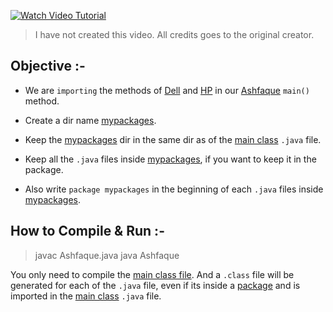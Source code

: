 [![Watch Video Tutorial](https://i.imgur.com/LaCvrzg.png)](https://youtu.be/in8oVJbJkh0)
> I have not created this video. All credits goes to the original creator.

## Objective :-
- We are `importing` the methods of [Dell](/[Java]%20Manual%20Package%20Creation%20Example/mypackages/Dell.java) and [HP](/[Java]%20Manual%20Package%20Creation%20Example/mypackages/HP.java) in our [Ashfaque](Ashfaque.java) `main()` method.

- Create a dir name [mypackages](/[Java]%20Manual%20Package%20Creation%20Example/mypackages).

- Keep the [mypackages](/[Java]%20Manual%20Package%20Creation%20Example/mypackages) dir in the same dir as of the [main class](Ashfaque.java) `.java` file.

- Keep all the `.java` files inside [mypackages](/[Java]%20Manual%20Package%20Creation%20Example/mypackages), if you want to keep it in the package.

- Also write `package mypackages` in the beginning of each `.java` files inside [mypackages](/[Java]%20Manual%20Package%20Creation%20Example/mypackages).

## How to Compile & Run :-
> javac Ashfaque.java
 java Ashfaque

You only need to compile the [main class file](Ashfaque.java). And a `.class` file will be generated for each of the `.java` file, even if its inside a [package](/[Java]%20Manual%20Package%20Creation%20Example/mypackages) and is imported in the [main class](Ashfaque.java) `.java` file.
